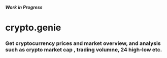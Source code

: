 ***Work in Progress***


# crypto.genie
### Get cryptocurrency prices and market overview, and analysis such as crypto market cap , trading volumne, 24 high-low etc.

